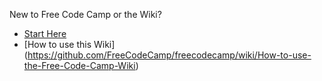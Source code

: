 New to Free Code Camp or the Wiki?
- [Start Here](https://github.com/FreeCodeCamp/FreeCodeCamp/wiki/Start-Here)
- [How to use this Wiki]
(https://github.com/FreeCodeCamp/freecodecamp/wiki/How-to-use-the-Free-Code-Camp-Wiki)